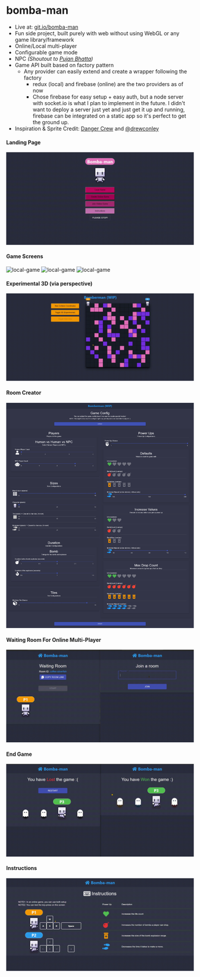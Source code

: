 # bomba-man
- Live at: [git.io/bomba-man](https://numanaral.github.io/bomba-man/)
- Fun side project, built purely with web without using WebGL or any game library/framework
- Online/Local multi-player
- Configurable game mode
- NPC *(Shoutout to [Pujan Bhatta](https://github.com/pujaaan))*
- Game API built based on factory pattern
	- Any provider can easily extend and create a wrapper following the factory
		- redux (local) and firebase (online) are the two providers as of now
		- Chose firebase for easy setup + easy auth, but a node server with socket.io is what I plan to implement in the future. I didn't want to deploy a server just yet and just get it up and running, firebase can be integrated on a static app so it's perfect to get the ground up.
- Inspiration & Sprite Credit: [Danger Crew](https://thedangercrew.com/) and [@drewconley](https://www.youtube.com/c/drewconley)

#### Landing Page
![landing page](docs/assets/gifs/landing.gif)
#### Game Screens
![local-game](docs/assets/gifs/game.gif)
![local-game](docs/assets/gifs/game2.gif)
![local-game](docs/assets/gifs/game3.gif)
#### Experimental 3D (via perspective)
![experimental](docs/assets/gifs/experimental.gif)
#### Room Creator
![room-creator](docs/assets/images/room-creator.png)
#### Waiting Room For Online Multi-Player
![waiting-room](docs/assets/gifs/waiting-room.gif)
#### End Game
![game-end](docs/assets/gifs/game-end.gif)
#### Instructions
![instructions](docs/assets/gifs/instructions.gif)
